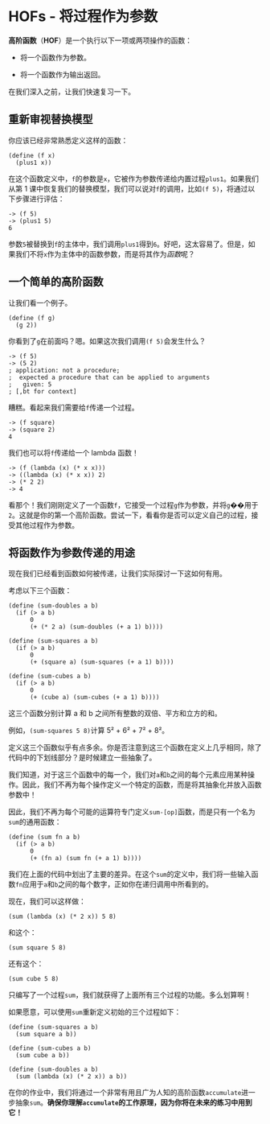 # HOFs - 将过程作为参数

**高阶函数**（**HOF**）是一个执行以下一项或两项操作的函数：

+   将一个函数作为参数。

+   将一个函数作为输出返回。

在我们深入之前，让我们快速复习一下。

## 重新审视替换模型

你应该已经非常熟悉定义这样的函数：

```
(define (f x)
  (plus1 x)) 
```

在这个函数定义中，`f`的参数是`x`，它被作为参数传递给内置过程`plus1`。如果我们从第 1 课中恢复我们的替换模型，我们可以说对`f`的调用，比如`(f 5)`，将通过以下步骤进行评估：

```
-> (f 5)
-> (plus1 5)
6 
```

参数`5`被替换到`f`的主体中，我们调用`plus1`得到`6`。好吧，这太容易了。但是，如果我们不将`x`作为主体中的函数参数，而是将其作为*函数*呢？

## 一个简单的高阶函数

让我们看一个例子。

```
(define (f g)
  (g 2)) 
```

你看到了`g`在前面吗？嗯。如果这次我们调用`(f 5)`会发生什么？

```
-> (f 5)
-> (5 2)
; application: not a procedure;
;  expected a procedure that can be applied to arguments
;   given: 5
; [,bt for context] 
```

糟糕。看起来我们需要给`f`传递一个过程。

```
-> (f square)
-> (square 2)
4 
```

我们也可以将`f`传递给一个 lambda 函数！

```
-> (f (lambda (x) (* x x)))
-> ((lambda (x) (* x x)) 2)
-> (* 2 2)
-> 4 
```

看那个！我们刚刚定义了一个函数`f`，它接受一个过程`g`作为参数，并将`g`��用于`2`。这就是你的第一个高阶函数。尝试一下，看看你是否可以定义自己的过程，接受其他过程作为参数。

## 将函数作为参数传递的用途

现在我们已经看到函数如何被传递，让我们实际探讨一下这如何有用。

考虑以下三个函数：

```
(define (sum-doubles a b)
  (if (> a b)
      0
      (+ (* 2 a) (sum-doubles (+ a 1) b))))    

(define (sum-squares a b)  
  (if (> a b)
      0
      (+ (square a) (sum-squares (+ a 1) b))))

(define (sum-cubes a b)
  (if (> a b)
      0
      (+ (cube a) (sum-cubes (+ a 1) b))))
```

这三个函数分别计算 a 和 b 之间所有整数的双倍、平方和立方的和。

例如，`(sum-squares 5 8)`计算 5² + 6² + 7² + 8²。

定义这三个函数似乎有点多余。你是否注意到这三个函数在定义上几乎相同，除了代码中的下划线部分？是时候建立一些抽象了。

我们知道，对于这三个函数中的每一个，我们对`a`和`b`之间的每个元素应用某种操作。因此，我们不再为每个操作定义一个特定的函数，而是将其抽象化并放入函数参数中！

因此，我们不再为每个可能的运算符专门定义`sum-[op]`函数，而是只有一个名为`sum`的通用函数：

```
(define (sum fn a b)
  (if (> a b)
      0
      (+ (fn a) (sum fn (+ a 1) b))))
```

我们在上面的代码中划出了主要的差异。在这个`sum`的定义中，我们将一些输入函数`fn`应用于`a`和`b`之间的每个数字，正如你在递归调用中所看到的。

现在，我们可以这样做：

```
(sum (lambda (x) (* 2 x)) 5 8) 
```

和这个：

```
(sum square 5 8) 
```

还有这个：

```
(sum cube 5 8) 
```

只编写了一个过程`sum`，我们就获得了上面所有三个过程的功能。多么划算啊！

如果愿意，可以使用`sum`重新定义初始的三个过程如下：

```
(define (sum-squares a b)
  (sum square a b))

(define (sum-cubes a b)
  (sum cube a b))

(define (sum-doubles a b)
  (sum (lambda (x) (* 2 x)) a b)) 
```

在你的作业中，我们将通过一个非常有用且广为人知的高阶函数`accumulate`进一步抽象`sum`。**确保你理解`accumulate`的工作原理，因为你将在未来的练习中用到它！**
